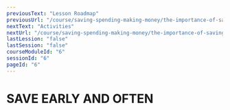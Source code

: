 ```yaml
---
previousText: "Lesson Roadmap"
previousUrl: "/course/saving-spending-making-money/the-importance-of-saving/roadmap"
nextText: "Activities"
nextUrl: "/course/saving-spending-making-money/the-importance-of-saving/activities"
lastLession: "false"
lastSession: "false"
courseModuleId: "6"
sessionId: "6"
pageId: "6"
---
```



# SAVE EARLY AND OFTEN

<sparkle-video-player src="./animation/m2l1.mp4" />
